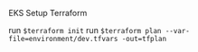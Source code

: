 EKS Setup Terraform

run `$terraform init`
run `$terraform plan --var-file=environment/dev.tfvars -out=tfplan`
